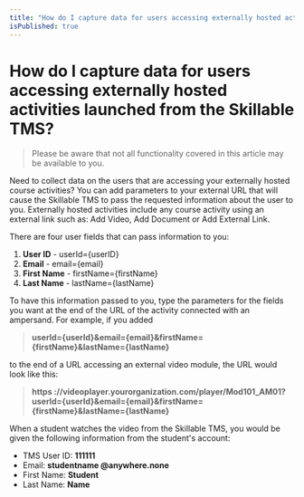 ```yaml
---
title: "How do I capture data for users accessing externally hosted activities launched from the TMS?"
isPublished: true
---
```


# How do I capture data for users accessing externally hosted activities launched from the Skillable TMS?

> Please be aware that not all functionality covered in this article may be available to you.

Need to collect data on the users that are accessing your externally hosted course activities? You can add parameters to your external URL that will cause the Skillable TMS to pass the requested information about the user to you. Externally hosted activities include any course activity using an external link such as: Add Video, Add Document or Add External Link.

There are four user fields that can pass information to you:

1. **User ID** - userId={userID}
1. **Email** - email={email}
1. **First Name** - firstName={firstName}
1. **Last Name** - lastName={lastName}

To have this information passed to you, type the parameters for the fields you want at the end of the URL of the activity connected with an ampersand. For example, if you added

> **userId={userId}&email={email}&firstName={firstName}&lastName={lastName}**

to the end of a URL accessing an external video module, the URL would look like this:

> **https ://videoplayer.yourorganization.com/player/Mod101_AM01?userId={userId}&email={email}&firstName={firstName}&lastName={lastName}**

When a student watches the video from the Skillable TMS, you would be given the following information from the student's account:

- TMS User ID: **111111**
- Email: **studentname @anywhere.none**
- First Name: **Student**
- Last Name: **Name**
